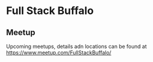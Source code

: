# Full Stack Buffalo

## Meetup

Upcoming meetups, details adn locations can be found at https://www.meetup.com/FullStackBuffalo/
